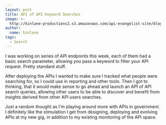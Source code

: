 ```yaml
---
layout: post
title: API of API Keyword Searches
image: >-
  http://kinlane-productions2.s3.amazonaws.com/api-evangelist-site/blog/bw-magnifying-glass.png
author:
  name: kinlane
tags:
  - Search
---
```

I was working on series of API endpoints this week, each of them had a basic search parameter, allowing you pass a keyword to filter your API request. Pretty standard stuff.

After deploying the APIs I wanted to make sure I tracked what people were searching for, so I could use in reporting and other tools. Then I got to thinking, that it would make sense to go ahead and launch an API of API search queries, allowing other users to be able to discover and benefit from insights derived from other API users searches.

Just a random thought as I'm playing around more with APIs in government. I definitely like the stimulation I get from designing, deploying and evolving APIs at my new gig, in addition to my existing monitoring of the API space.